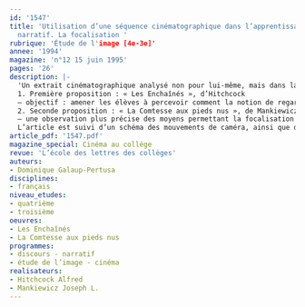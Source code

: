 ```yaml
---
id: '1547'
title: 'Utilisation d’une séquence cinématographique dans l’apprentissage d’un paramètre
  narratif. La focalisation '
rubrique: 'Étude de l'image [4e-3e]'
annee: '1994'
magazine: 'n°12 15 juin 1995'
pages: '26'
description: |-
  'Un extrait cinématographique analysé non pour lui-même, mais dans la perspective d’un transfert dans le texte littéraire…
  1. Première proposition : « Les Enchaînés », d’Hitchcock
  – objectif : amener les élèves à percevoir comment la notion de regard peut infléchir le récit
  2. Seconde proposition : « La Comtesse aux pieds nus », de Mankiewicz
  – une observation plus précise des moyens permettant la focalisation narrative à l’image
  L’article est suivi d’un schéma des mouvements de caméra, ainsi que de plusieurs extraits de textes et story-board en annexes.'
article_pdf: '1547.pdf'
magazine_special: Cinéma au collège
revue: 'L’école des lettres des collèges'
auteurs:
- Dominique Galaup-Pertusa
disciplines:
- français
niveau_etudes:
- quatrième
- troisième
oeuvres:
- Les Enchaînés
- La Comtesse aux pieds nus
programmes:
- discours - narratif
- étude de l’image - cinéma
realisateurs:
- Hitchcock Alfred
- Mankiewicz Joseph L.
---
```

